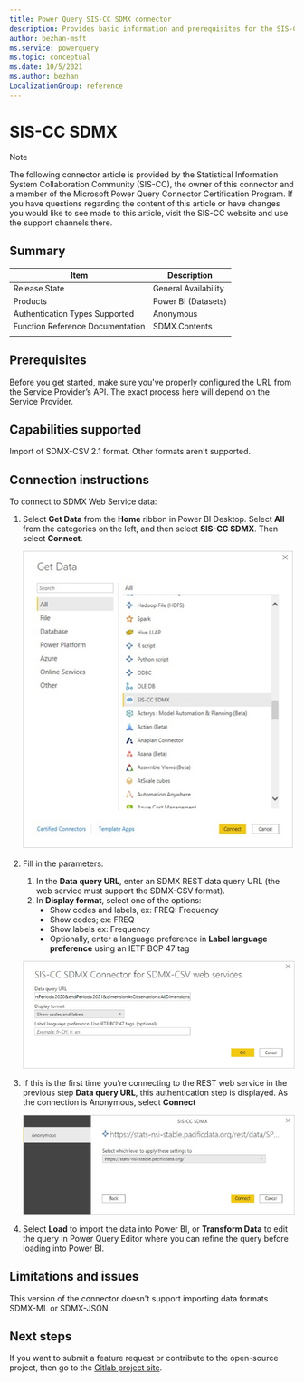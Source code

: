 ```yaml
---
title: Power Query SIS-CC SDMX connector
description: Provides basic information and prerequisites for the SIS-CC SDMX connector, descriptions of the optional input parameters, and discusses limitations and issues you might come across.
author: bezhan-msft
ms.service: powerquery
ms.topic: conceptual
ms.date: 10/5/2021
ms.author: bezhan
LocalizationGroup: reference
---
```


# SIS-CC SDMX 

>[!Note]
>The following connector article is provided by the Statistical Information System Collaboration Community (SIS-CC), the owner of this connector and a member of the Microsoft Power Query Connector Certification Program. If you have questions regarding the content of this article or have changes you would like to see made to this article, visit the SIS-CC website and use the support channels there.

## Summary

| Item | Description |
| ---- | ----------- |
| Release State | General Availability |
| Products | Power BI (Datasets) |
| Authentication Types Supported | Anonymous |
| Function Reference Documentation | SDMX.Contents |
| | |

## Prerequisites

Before you get started, make sure you've properly configured the URL from the Service Provider’s API. The exact process here will depend on the Service Provider.

## Capabilities supported

Import of SDMX-CSV 2.1 format. Other formats aren't supported.

## Connection instructions

To connect to SDMX Web Service data:

1. Select **Get Data** from the **Home** ribbon in Power BI Desktop. Select **All** from the categories on the left, and then select **SIS-CC SDMX**. Then select **Connect**.

   ![SIS-CC SDMX Get Data](media/sisccsdmx/sisccsdmxgetdata.jpg)

2. Fill in the parameters:
   1. In the **Data query URL**, enter an SDMX REST data query URL (the web service must support the SDMX-CSV format).
   2. In **Display format**, select one of the options:
      - Show codes and labels, ex: FREQ: Frequency
      - Show codes; ex: FREQ
      - Show labels ex: Frequency
      - Optionally, enter a language preference in **Label language preference** using an IETF BCP 47 tag

   ![SIS-CC SDMX Connect to Data](media/sisccsdmx/sisccsdmxconnector.jpg)

3. If this is the first time you’re connecting to the REST web service in the previous step **Data query URL**, this authentication step is displayed. As the connection is Anonymous, select **Connect**

   ![SIS-CC SDMX Auth](media/sisccsdmx/sisccauth.jpg)

4. Select **Load** to import the data into Power BI, or **Transform Data** to edit the query in Power Query Editor where you can refine the query before loading into Power BI.

## Limitations and issues

This version of the connector doesn't support importing data formats SDMX-ML or SDMX-JSON.

## Next steps

If you want to submit a feature request or contribute to the open-source project, then go to the [Gitlab project site](https://gitlab.com/sis-cc/sdmx-tools/sdmx-power-bi).
